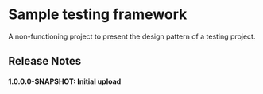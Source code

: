 # Sample testing framework

A non-functioning project to present the design pattern of a testing project.

## Release Notes

#### 1.0.0.0-SNAPSHOT: Initial upload
